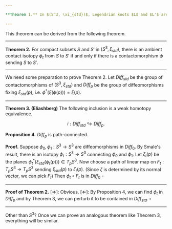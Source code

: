 ```yaml
---

**Theorem 1.** In $(S^3, \xi_{std})$, Legendrian knots $L$ and $L'$ are Legendrian isotopic if and only if the complements of standard neighborhoods are contactomorphic.

---
```


This theorem can be derived from the following theorem.

---

**Theorem 2.**  For compact subsets $S$ and $S'$ in $(S^3, \xi_{std})$, there is an ambient contact isotopy $\phi_t$ from $S$ to $S'$ if and only if there is a contactomorphism $\psi$ sending $S$ to $S'$.

---

We need some preparation to prove Theorem 2. Let $\textit{Diff}_{std}$ be the group of contactomorphisms of $(S^3, \xi_{std})$ and $\textit{Diff}_p$ be the group of diffeomorphisms fixing $\xi_{std}(p)$, i.e. $\phi^*(\xi(\phi(p))) = \xi(p)$.

---

**Theorem 3. (Eliashberg)** The following inclusion is a weak homotopy equivalence.

$$i: \textit{Diff}_{std} \hookrightarrow \textit{Diff}_p.$$

**Proposition 4.** $\textit{Diff}_p$ is path-connected.

**Proof.** Suppose $\phi_0, \phi_1:S^3 \rightarrow S^3$ are diffeomorphisms in $\textit{Diff}_0$. By Smale's result, there is an isotopy $\phi_t: S^3 \to S^3$ connecting $\phi_0$ and $\phi_1$. Let $\zeta_t(p)$ be the planes $\phi_t^*(\xi_{std}(\phi_t(p))) \in T_pS^3$. Now choose a path of linear map on $F_t: T_pS^3 \to T_pS^3$ sending $\xi_{std}(p)$ to $\zeta_t(p)$. (Since $\zeta$ is determined by its normal vector, we can pick $F_t$) Then $\phi_t \circ F_t$ is in $\textit{Diff}_0$  $\square$

---

**Proof of Theorem 2.** $[\Rightarrow]$: Obvious. 
$[\Leftarrow]$: By Proposition 4, we can find $\phi_t$ in $\textit{Diff}_p$ and by Theorem 3, we can perturb it to be contained in $\textit{Diff}_{std}$. $\square$ 

---

Other than $S^3$? 
Once we can prove an analogous theorem like Theorem 3, everything will be similar.
<!--stackedit_data:
eyJoaXN0b3J5IjpbMTcyODgwNTA0MSwtODcwODU5OTY1LDg2Nz
I1MjY2MywzNDAxMzM2NywtMjEzMzcyNDE0MCwyMTI0Mjc5NTA4
LC0xMzA3MTk0MTE2LC0xODQwMjA2MjMzLDExNDYyMDQ0NTgsLT
EzODYyNDY4OF19
-->